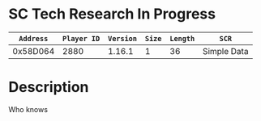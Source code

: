 # SC Tech Research In Progress

| `Address` | `Player ID` | `Version` | `Size` | `Length` | `SCR` |
| ---------- | ----------- | --------- | ------ | -------- | ---- |
| 0x58D064 | 2880 | 1.16.1 | 1 | 36 | Simple Data |

# Description

Who knows